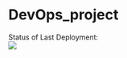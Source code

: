 # DevOps_project

Status of Last Deployment: <br>
<img src="https://github.com/MsyuLuch/DevOps_project/workflows/ci-cd-pipeline.yml/badge.svg"><br>
